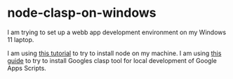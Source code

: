 # node-clasp-on-windows

I am trying to set up a webb app development environment on my Windows 11 laptop.

I am using [this tutorial][node-on-windows] to try to install node on my machine.
I am using [this guide][clasp-on-windows] to try to install Googles clasp tool for local development of Google Apps Scripts.

[node-on-windows]:[https://learn.microsoft.com/en-us/windows/dev-environment/javascript/nodejs-beginners-tutorial]
[clasp-on-windows]:[https://developers.google.com/apps-script/guides/clasp]
